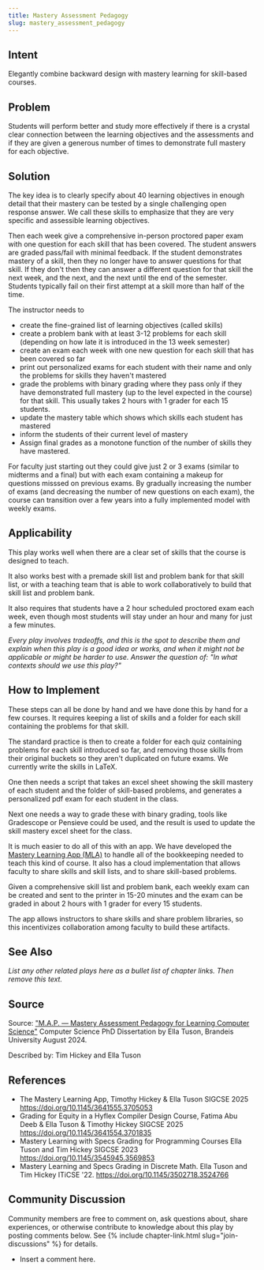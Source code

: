 ```yaml
---
title: Mastery Assessment Pedagogy
slug: mastery_assessment_pedagogy
---
```

## Intent
Elegantly combine backward design with mastery learning for skill-based courses.



## Problem
Students will perform better and study more effectively if there is a crystal clear connection between the learning objectives and the assessments and if they are given a generous number of times to demonstrate full mastery for each objective.



## Solution
The key idea is to clearly specify about 40 learning objectives in enough detail that their mastery can be tested by a single challenging open response answer. We call these skills to emphasize that they are very specific and assessible learning objectives. 

Then each week give a comprehensive in-person proctored paper exam with one question for each skill that has been covered. The student answers are graded pass/fail with minimal feedback. If the student demonstrates mastery of a skill, then they no longer have to answer questions for that skill. If they don't then they can answer a different question for that skill the next week, and the next, and the next until the end of the semester. Students typically fail on their first attempt at a skill more than half of the time.

The instructor needs to 
* create the fine-grained list of learning objectives (called skills)
* create a problem bank with at least 3-12 problems for each skill (depending on how late it is introduced in the 13 week semester)
* create an exam each week with one new question for each skill that has been covered so far
* print out personalized exams for each student with their name and only the problems for skills they haven't mastered
* grade the problems with binary grading where they pass only if they have demonstrated full mastery (up to the level expected in the course) for that skill. This usually takes 2 hours with 1 grader for each 15 students.
* update the mastery table which shows which skills each student has mastered
* inform the students of their current level of mastery
* Assign final grades as a monotone function of the number of skills they have mastered.

For faculty just starting out they could give just 2 or 3 exams (similar to midterms and a final)
but with each exam containing a makeup for questions misssed on previous exams. By gradually increasing
the number of exams (and decreasing the number of new questions on each exam), the course can transition
over a few years into a fully implemented model with weekly exams.


## Applicability
This play works well when there are a clear set of skills that the course is designed to teach.

It also works best with a premade skill list and problem bank for that skill list, or with a teaching team
that is able to work collaboratively to build that skill list and problem bank.

It also requires that students have a 2 hour scheduled proctored exam each week, even though most students will stay under an hour and many for just a few minutes.

_Every play involves tradeoffs, and this is the spot to describe them and
explain when this play is a good idea or works, and when it might not
be applicable or might be harder to use. Answer the question of: "In what
contexts should we use this play?"_


## How to Implement

These steps can all be done by hand and we have done this by hand for a few courses. It requires keeping a list of skills and a folder for each skill containing the problems for that skill. 

The standard practice is then to create a folder for each quiz containing problems for each skill introduced so far, and removing those skills from their original buckets so they aren't duplicated on future exams. We currently write the skills in LaTeX.

One then needs a script that takes an excel sheet showing the skill mastery of each student and the folder of skill-based problems, and generates a personalized pdf exam for each student in the class. 

Next one needs a way to grade these with binary grading, tools like Gradescope or Pensieve could be used, and the result is used to update the skill mastery excel sheet for the class. 

It is much easier to do all of this with an app. We have developed the [Mastery Learning App (MLA)](https://github.com/tjhickey724/MasteryLearningApp) to handle all of the bookkeeping needed to teach this kind of course. It also has a cloud implementation that allows faculty to share skills and skill lists, and to share skill-based problems. 

Given a comprehensive skill list and problem bank, each weekly exam can be created and sent to the printer in 15-20 minutes and the exam can be graded in about 2 hours with 1 grader for every 15 students.

The app allows instructors to share skills and share problem libraries, so this incentivizes collaboration among
faculty to build these artifacts.


## See Also

_List any other related plays here as a bullet list of chapter links.
Then remove this text._


## Source

Source: ["M.A.P. — Mastery Assessment Pedagogy for Learning Computer Science"](https://www.proquest.com/openview/908ec01bbc9600eb77f75795e9966bd5/1.pdf?pq-origsite=gscholar&cbl=18750&diss=y)
Computer Science PhD Dissertation by Ella Tuson, Brandeis University August 2024.

Described by: Tim Hickey and Ella Tuson



## References

* The Mastery Learning App,
Timothy Hickey & Ella Tuson
SIGCSE 2025
https://doi.org/10.1145/3641555.3705053
* Grading for Equity in a Hyflex Compiler Design Course,
Fatima Abu Deeb & Ella Tuson & Timothy Hickey
SIGCSE 2025
https://doi.org/10.1145/3641554.3701835
* Mastery Learning with Specs Grading for Programming Courses
Ella Tuson and Tim Hickey
SIGCSE 2023
https://doi.org/10.1145/3545945.3569853
* Mastery Learning and Specs Grading in Discrete Math.
Ella Tuson and Tim Hickey
ITiCSE '22. https://doi.org/10.1145/3502718.3524766



## Community Discussion

Community members are free to comment on, ask questions about, share
experiences, or otherwise contribute to knowledge about this play by
posting comments below.
See {% include chapter-link.html slug="join-discussions" %} for details.

* Insert a comment here.
